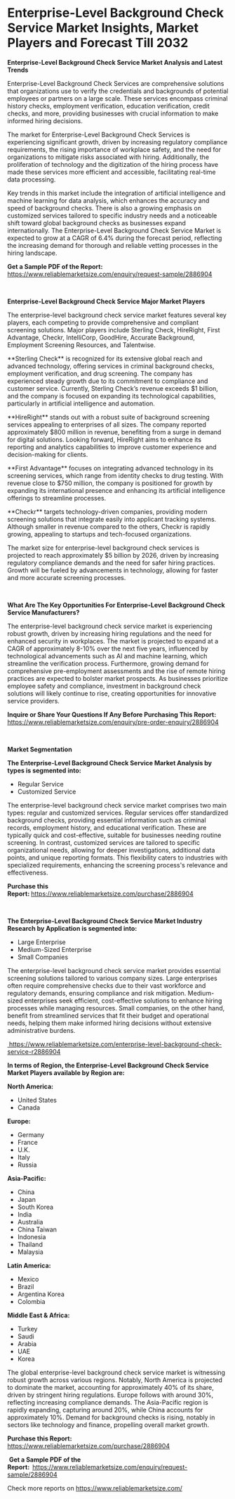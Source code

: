 <p><h1>Enterprise-Level Background Check Service Market Insights, Market Players and Forecast Till 2032</h1></p><p><strong>Enterprise-Level Background Check Service Market Analysis and Latest Trends</strong></p>
<p><p>Enterprise-Level Background Check Services are comprehensive solutions that organizations use to verify the credentials and backgrounds of potential employees or partners on a large scale. These services encompass criminal history checks, employment verification, education verification, credit checks, and more, providing businesses with crucial information to make informed hiring decisions. </p><p>The market for Enterprise-Level Background Check Services is experiencing significant growth, driven by increasing regulatory compliance requirements, the rising importance of workplace safety, and the need for organizations to mitigate risks associated with hiring. Additionally, the proliferation of technology and the digitization of the hiring process have made these services more efficient and accessible, facilitating real-time data processing.</p><p>Key trends in this market include the integration of artificial intelligence and machine learning for data analysis, which enhances the accuracy and speed of background checks. There is also a growing emphasis on customized services tailored to specific industry needs and a noticeable shift toward global background checks as businesses expand internationally. The Enterprise-Level Background Check Service Market is expected to grow at a CAGR of 6.4% during the forecast period, reflecting the increasing demand for thorough and reliable vetting processes in the hiring landscape.</p></p>
<p><strong>Get a Sample PDF of the Report:&nbsp;</strong> <a href="https://www.reliablemarketsize.com/enquiry/request-sample/2886904?utm_campaign=3382&utm_medium=2&utm_source=Github&utm_content=ia&utm_term=13032025&utm_id=enterprise-level-background-check-service">https://www.reliablemarketsize.com/enquiry/request-sample/2886904</a></p>
<p>&nbsp;</p>
<p><strong>Enterprise-Level Background Check Service Major Market Players</strong></p>
<p><p>The enterprise-level background check service market features several key players, each competing to provide comprehensive and compliant screening solutions. Major players include Sterling Check, HireRight, First Advantage, Checkr, IntelliCorp, GoodHire, Accurate Background, Employment Screening Resources, and Talentwise.</p><p>**Sterling Check** is recognized for its extensive global reach and advanced technology, offering services in criminal background checks, employment verification, and drug screening. The company has experienced steady growth due to its commitment to compliance and customer service. Currently, Sterling Check’s revenue exceeds $1 billion, and the company is focused on expanding its technological capabilities, particularly in artificial intelligence and automation.</p><p>**HireRight** stands out with a robust suite of background screening services appealing to enterprises of all sizes. The company reported approximately $800 million in revenue, benefiting from a surge in demand for digital solutions. Looking forward, HireRight aims to enhance its reporting and analytics capabilities to improve customer experience and decision-making for clients.</p><p>**First Advantage** focuses on integrating advanced technology in its screening services, which range from identity checks to drug testing. With revenue close to $750 million, the company is positioned for growth by expanding its international presence and enhancing its artificial intelligence offerings to streamline processes.</p><p>**Checkr** targets technology-driven companies, providing modern screening solutions that integrate easily into applicant tracking systems. Although smaller in revenue compared to the others, Checkr is rapidly growing, appealing to startups and tech-focused organizations.</p><p>The market size for enterprise-level background check services is projected to reach approximately $5 billion by 2026, driven by increasing regulatory compliance demands and the need for safer hiring practices. Growth will be fueled by advancements in technology, allowing for faster and more accurate screening processes.</p></p>
<p>&nbsp;</p>
<p><strong>What Are The Key Opportunities For Enterprise-Level Background Check Service Manufacturers?</strong></p>
<p><p>The enterprise-level background check service market is experiencing robust growth, driven by increasing hiring regulations and the need for enhanced security in workplaces. The market is projected to expand at a CAGR of approximately 8-10% over the next five years, influenced by technological advancements such as AI and machine learning, which streamline the verification process. Furthermore, growing demand for comprehensive pre-employment assessments and the rise of remote hiring practices are expected to bolster market prospects. As businesses prioritize employee safety and compliance, investment in background check solutions will likely continue to rise, creating opportunities for innovative service providers.</p></p>
<p><strong>Inquire or Share Your Questions If Any Before Purchasing This Report:</strong> <a href="https://www.reliablemarketsize.com/enquiry/pre-order-enquiry/2886904?utm_campaign=3382&utm_medium=2&utm_source=Github&utm_content=ia&utm_term=13032025&utm_id=enterprise-level-background-check-service">https://www.reliablemarketsize.com/enquiry/pre-order-enquiry/2886904</a></p>
<p>&nbsp;</p>
<p><strong>Market Segmentation</strong></p>
<p><strong>The Enterprise-Level Background Check Service Market Analysis by types is segmented into:</strong></p>
<p><ul><li>Regular Service</li><li>Customized Service</li></ul></p>
<p><p>The enterprise-level background check service market comprises two main types: regular and customized services. Regular services offer standardized background checks, providing essential information such as criminal records, employment history, and educational verification. These are typically quick and cost-effective, suitable for businesses needing routine screening. In contrast, customized services are tailored to specific organizational needs, allowing for deeper investigations, additional data points, and unique reporting formats. This flexibility caters to industries with specialized requirements, enhancing the screening process's relevance and effectiveness.</p></p>
<p><strong>Purchase this Report:&nbsp;</strong><a href="https://www.reliablemarketsize.com/purchase/2886904?utm_campaign=3382&utm_medium=2&utm_source=Github&utm_content=ia&utm_term=13032025&utm_id=enterprise-level-background-check-service">https://www.reliablemarketsize.com/purchase/2886904</a></p>
<p>&nbsp;</p>
<p><strong>The Enterprise-Level Background Check Service Market Industry Research by Application is segmented into:</strong></p>
<p><ul><li>Large Enterprise</li><li>Medium-Sized Enterprise</li><li>Small Companies</li></ul></p>
<p><p>The enterprise-level background check service market provides essential screening solutions tailored to various company sizes. Large enterprises often require comprehensive checks due to their vast workforce and regulatory demands, ensuring compliance and risk mitigation. Medium-sized enterprises seek efficient, cost-effective solutions to enhance hiring processes while managing resources. Small companies, on the other hand, benefit from streamlined services that fit their budget and operational needs, helping them make informed hiring decisions without extensive administrative burdens.</p></p>
<p><a href="https://www.reliablemarketsize.com/enterprise-level-background-check-service-r2886904?utm_campaign=3382&utm_medium=2&utm_source=Github&utm_content=ia&utm_term=13032025&utm_id=enterprise-level-background-check-service">&nbsp;https://www.reliablemarketsize.com/enterprise-level-background-check-service-r2886904</a></p>
<p><strong>In terms of Region, the Enterprise-Level Background Check Service Market Players available by Region are:</strong></p>
<p>
    <p> <strong> North America: </strong>
        <ul>
            <li>United States</li>
            <li>Canada</li>
        </ul>
        </p> 
    <p> <strong> Europe: </strong>
        <ul>
            <li>Germany</li>
            <li>France</li>
            <li>U.K.</li>
            <li>Italy</li>
            <li>Russia</li>
        </ul>
        </p> 
    <p> <strong> Asia-Pacific: </strong>
        <ul>
            <li>China</li>
            <li>Japan</li>
            <li>South Korea</li>
            <li>India</li>
            <li>Australia</li>
            <li>China Taiwan</li>
            <li>Indonesia</li>
            <li>Thailand</li>
            <li>Malaysia</li>
        </ul>
        </p> 
    <p> <strong> Latin America: </strong>
        <ul>
            <li>Mexico</li>
            <li>Brazil</li>
            <li>Argentina Korea</li>
            <li>Colombia</li>
        </ul>
        </p> 
    <p> <strong> Middle East & Africa: </strong>
        <ul>
            <li>Turkey</li>
            <li>Saudi</li>
            <li>Arabia</li>
            <li>UAE</li>
            <li>Korea</li>
        </ul>
    </p>
    </p>
<p><p>The global enterprise-level background check service market is witnessing robust growth across various regions. Notably, North America is projected to dominate the market, accounting for approximately 40% of its share, driven by stringent hiring regulations. Europe follows with around 30%, reflecting increasing compliance demands. The Asia-Pacific region is rapidly expanding, capturing around 20%, while China accounts for approximately 10%. Demand for background checks is rising, notably in sectors like technology and finance, propelling overall market growth.</p></p>
<p><strong>Purchase this Report: </strong><a href="https://www.reliablemarketsize.com/purchase/2886904?utm_campaign=3382&utm_medium=2&utm_source=Github&utm_content=ia&utm_term=13032025&utm_id=enterprise-level-background-check-service">https://www.reliablemarketsize.com/purchase/2886904</a></p>
<p>&nbsp;<strong>Get a Sample PDF of the Report:&nbsp;&nbsp;</strong><a href="https://www.reliablemarketsize.com/enquiry/request-sample/2886904?utm_campaign=3382&utm_medium=2&utm_source=Github&utm_content=ia&utm_term=13032025&utm_id=enterprise-level-background-check-service">https://www.reliablemarketsize.com/enquiry/request-sample/2886904</a></p>
<p><strong></strong></p>
<p>Check more reports on <a href="https://www.reliablemarketsize.com/?utm_campaign=3382&utm_medium=2&utm_source=Github&utm_content=ia&utm_term=13032025&utm_id=enterprise-level-background-check-service">https://www.reliablemarketsize.com/</a></p>